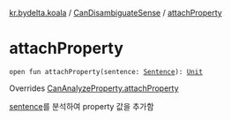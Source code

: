 [kr.bydelta.koala](../index.md) / [CanDisambiguateSense](index.md) / [attachProperty](./attach-property.md)

# attachProperty

`open fun attachProperty(sentence: `[`Sentence`](../-sentence/index.md)`): `[`Unit`](https://kotlinlang.org/api/latest/jvm/stdlib/kotlin/-unit/index.html)

Overrides [CanAnalyzeProperty.attachProperty](../-can-analyze-property/attach-property.md)

[sentence](attach-property.md#kr.bydelta.koala.CanDisambiguateSense$attachProperty(kr.bydelta.koala.Sentence)/sentence)를 분석하여 property 값을 추가함

